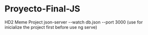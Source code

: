 # Proyecto-Final-JS
HD2 Meme Project
json-server --watch db.json --port 3000  (use for inicialize the project first before use ng serve)
